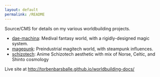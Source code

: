 ```yaml
---
layout: default
permalink: /README
---
```


Source/CMS for details on my various worldbuilding projects.

* [dae-machina](./dae-machina): Medival fantasy world, with a rigidly-designed magic system.
* [magepunk](./magepunk): Preindustrial magitech world, with steampunk influences.
* [schizotech](./schizotech): Anime Schizotech aesthetic with mix of Norse, Celtic, and Shinto cosmology
 
Live site at http://torbenbarsballe.github.io/worldbuilding-docs/
